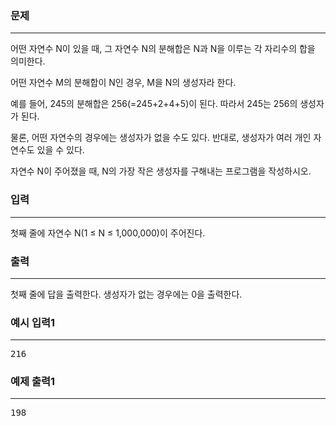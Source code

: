 ### 문제

---

<p>어떤 자연수 N이 있을 때, 그 자연수 N의 분해합은 N과 N을 이루는 각 자리수의 합을 의미한다.</p>
<p>어떤 자연수 M의 분해합이 N인 경우, M을 N의 생성자라 한다.</p>
<p>예를 들어, 245의 분해합은 256(=245+2+4+5)이 된다. 따라서 245는 256의 생성자가 된다.</p>
<p>물론, 어떤 자연수의 경우에는 생성자가 없을 수도 있다. 반대로, 생성자가 여러 개인 자연수도 있을 수 있다.</p>
<p>자연수 N이 주어졌을 때, N의 가장 작은 생성자를 구해내는 프로그램을 작성하시오.

</p>


### 입력

---

<p>첫째 줄에 자연수 N(1 ≤ N ≤ 1,000,000)이 주어진다.</p>


### 출력

---

<p>첫째 줄에 답을 출력한다. 생성자가 없는 경우에는 0을 출력한다.</p>



### 예시 입력1

---

<pre>216</pre>

### 예제 출력1

---

<pre>198</pre>



